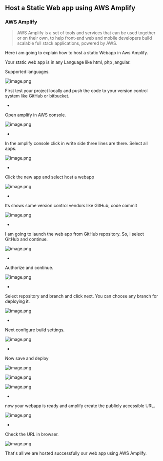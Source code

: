 ## Host a Static Web app using AWS Amplify

### AWS Amplify


> AWS Amplify is a set of tools and services that can be used together or on their own, to help front-end web and mobile developers build scalable full stack applications, powered by AWS.




Here i am going to explain how to host a static Webapp in Aws Amplify.

Your static web app is in any Language like html, php ,angular.

Supported languages.


![image.png](https://cdn.hashnode.com/res/hashnode/image/upload/v1628785615661/2QuR2asDk.png)

First test your project locally and push the code to your version control system
like GitHub or bitbucket.


- 
Open amplify in AWS console.

![image.png](https://cdn.hashnode.com/res/hashnode/image/upload/v1627589414588/u3azIsYMe.png)



- 
In the amplify console click in write side three lines are there. Select all apps.


![image.png](https://cdn.hashnode.com/res/hashnode/image/upload/v1627589542471/E4gMg5wQX.png)



- 
Click the new app and select host a webapp

![image.png](https://cdn.hashnode.com/res/hashnode/image/upload/v1627589579076/DHC51mFMMA.png)


- 
Its shows some version control vendors like GitHub, code commit


![image.png](https://cdn.hashnode.com/res/hashnode/image/upload/v1627589663224/UAbACBgpQ.png)


- 
I am going to launch the web app from GitHub repository. So, i select GitHub and continue.


![image.png](https://cdn.hashnode.com/res/hashnode/image/upload/v1627589737896/TuxHjevO5L.png)


- 
Authorize and continue.


![image.png](https://cdn.hashnode.com/res/hashnode/image/upload/v1627589789016/Xt11_2HW4.png)



- 
Select repository and branch and click next. You can choose any branch for deploying it.


![image.png](https://cdn.hashnode.com/res/hashnode/image/upload/v1627589841653/nKYWpFsom.png)


- 
Next configure build settings.


![image.png](https://cdn.hashnode.com/res/hashnode/image/upload/v1627589878568/-dP7lReZR.png)


- 
Now save and deploy


![image.png](https://cdn.hashnode.com/res/hashnode/image/upload/v1627589907998/Fxfl1_7AT.png)



![image.png](https://cdn.hashnode.com/res/hashnode/image/upload/v1627589921174/O9ACImHi6.png)


![image.png](https://cdn.hashnode.com/res/hashnode/image/upload/v1627589942416/t0pzkez2h.png)


- 
now your webapp is ready and amplify create the publicly accessible URL.


![image.png](https://cdn.hashnode.com/res/hashnode/image/upload/v1627590361217/rNC8g79U-.png)



- 
Check the URL in browser.


![image.png](https://cdn.hashnode.com/res/hashnode/image/upload/v1628786797536/SmQ2LwneD.png)




That's all we are hosted successfully our web app using AWS Amplify.